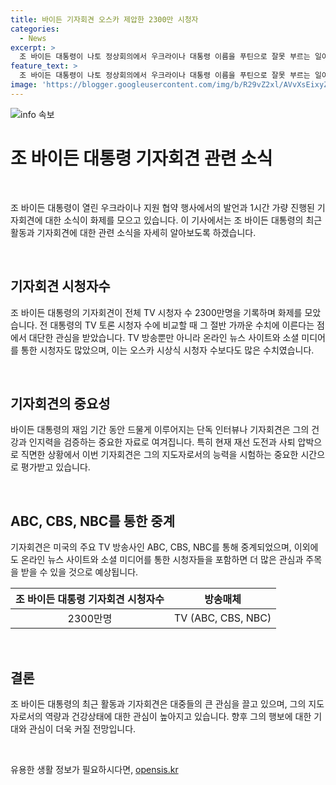```yaml
---
title: 바이든 기자회견 오스카 제압한 2300만 시청자
categories:
  - News
excerpt: >
  조 바이든 대통령이 나토 정상회의에서 우크라이나 대통령 이름을 푸틴으로 잘못 부르는 일이 벌어졌고, 이에 대한 해프닝이 일어났다. 바이든 대통령의 1시간 가량 진행된 단독 기자회견은 2300만여명에 이르는 시청자를 기록했으며, 과거 트럼프 전 대통령의 토론 시청자 수에 가까웠다. 이번 기자회견은 미국 주요 TV 방송사를 통해 중계되었으며, 아카데미 시상식을 제외하고는 올해 가장 많이 시청된 방송 중 하나였다. 이는 바이든 대통령의 재임 기간 동안 드문 일이었으며, 그의 건강과 인지력을 확인하는 데 주목받았다.
feature_text: >
  조 바이든 대통령이 나토 정상회의에서 우크라이나 대통령 이름을 푸틴으로 잘못 부르는 일이 벌어졌고, 이에 대한 해프닝이 일어났다. 바이든 대통령의 1시간 가량 진행된 단독 기자회견은 2300만여명에 이르는 시청자를 기록했으며, 과거 트럼프 전 대통령의 토론 시청자 수에 가까웠다. 이번 기자회견은 미국 주요 TV 방송사를 통해 중계되었으며, 아카데미 시상식을 제외하고는 올해 가장 많이 시청된 방송 중 하나였다. 이는 바이든 대통령의 재임 기간 동안 드문 일이었으며, 그의 건강과 인지력을 확인하는 데 주목받았다.
image: 'https://blogger.googleusercontent.com/img/b/R29vZ2xl/AVvXsEixyZcFfHzMRdzZMjFBmAUKJYCLCGyLL1o632UiGVXcaFdKo_bkvkuCioo0uUKlGfBVcT3P84aROyZIXSBEx3Aw5nCQ3pTgDom1WDC4m8eifvWiAmWEEVb4x6G_l8C0QH225ldMjyaFvpxGEBGNO37VmDTDMHGhJPq73UglMfDca1-0aw/s1600/blogspot.png'
---
```


<p><img src="https://blogger.googleusercontent.com/img/b/R29vZ2xl/AVvXsEixyZcFfHzMRdzZMjFBmAUKJYCLCGyLL1o632UiGVXcaFdKo_bkvkuCioo0uUKlGfBVcT3P84aROyZIXSBEx3Aw5nCQ3pTgDom1WDC4m8eifvWiAmWEEVb4x6G_l8C0QH225ldMjyaFvpxGEBGNO37VmDTDMHGhJPq73UglMfDca1-0aw/s1600/blogspot.png" alt="info 속보" /></p>

<h1 data-ke-size="size36">조 바이든 대통령 기자회견 관련 소식</h1>

<p data-ke-size="size16">&nbsp;</p>

<p>조 바이든 대통령이 열린 우크라이나 지원 협약 행사에서의 발언과 1시간 가량 진행된 기자회견에 대한 소식이 화제를 모으고 있습니다. 이 기사에서는 조 바이든 대통령의 최근 활동과 기자회견에 대한 관련 소식을 자세히 알아보도록 하겠습니다.</p>

<p data-ke-size="size16">&nbsp;</p>

<h2 data-ke-size="size26">기자회견 시청자수</h2>

<p data-ke-size="size16">조 바이든 대통령의 기자회견이 전체 TV 시청자 수 2300만명을 기록하며 화제를 모았습니다. 전 대통령의 TV 토론 시청자 수에 비교할 때 그 절반 가까운 수치에 이른다는 점에서 대단한 관심을 받았습니다. TV 방송뿐만 아니라 온라인 뉴스 사이트와 소셜 미디어를 통한 시청자도 많았으며, 이는 오스카 시상식 시청자 수보다도 많은 수치였습니다.</p>

<p data-ke-size="size16">&nbsp;</p>

<h2 data-ke-size="size26">기자회견의 중요성</h2>

<p data-ke-size="size16">바이든 대통령의 재임 기간 동안 드물게 이루어지는 단독 인터뷰나 기자회견은 그의 건강과 인지력을 검증하는 중요한 자료로 여겨집니다. 특히 현재 재선 도전과 사퇴 압박으로 직면한 상황에서 이번 기자회견은 그의 지도자로서의 능력을 시험하는 중요한 시간으로 평가받고 있습니다.</p>

<p data-ke-size="size16">&nbsp;</p>

<h2 data-ke-size="size26">ABC, CBS, NBC를 통한 중계</h2>

<p data-ke-size="size16">기자회견은 미국의 주요 TV 방송사인 ABC, CBS, NBC를 통해 중계되었으며, 이외에도 온라인 뉴스 사이트와 소셜 미디어를 통한 시청자들을 포함하면 더 많은 관심과 주목을 받을 수 있을 것으로 예상됩니다.</p>

<table>
<thead>
<tr>
<th style="text-align: center;">조 바이든 대통령 기자회견 시청자수</th>
<th style="text-align: center;">방송매체</th>
</tr>
</thead>
<tbody>
<tr>
<td style="text-align: center;">2300만명</td>
<td style="text-align: center;">TV (ABC, CBS, NBC)</td>
</tr>
</tbody>
</table>

<p data-ke-size="size16">&nbsp;</p>

<h2 data-ke-size="size26">결론</h2>

<p data-ke-size="size16">조 바이든 대통령의 최근 활동과 기자회견은 대중들의 큰 관심을 끌고 있으며, 그의 지도자로서의 역량과 건강상태에 대한 관심이 높아지고 있습니다. 향후 그의 행보에 대한 기대와 관심이 더욱 커질 전망입니다.</p>

<p data-ke-size="size16">&nbsp;</p>
유용한 생활 정보가 필요하시다면, <a href="https://opensis.kr" rel="dofollow">opensis.kr</a>



